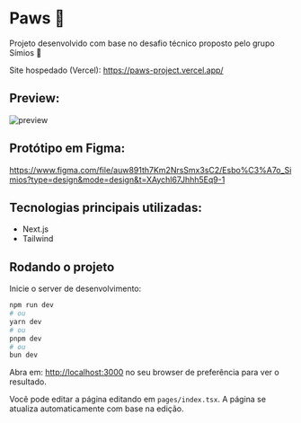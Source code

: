 # Paws 🐾

Projeto desenvolvido com base no desafio técnico proposto pelo grupo Símios 🐒

Site hospedado (Vercel): https://paws-project.vercel.app/

## Preview:
![preview](https://github.com/B-e-sa/simios/assets/101114950/8c3858e3-9c28-4843-b356-67a241b52f35)

## Protótipo em Figma:
https://www.figma.com/file/auw891th7Km2NrsSmx3sC2/Esbo%C3%A7o_Simios?type=design&mode=design&t=XAychl67Jhhh5Eq9-1

## Tecnologias principais utilizadas:

- Next.js
- Tailwind

## Rodando o projeto

Inicie o server de desenvolvimento:

```bash
npm run dev
# ou
yarn dev
# ou
pnpm dev
# ou
bun dev
```

Abra em: [http://localhost:3000](http://localhost:3000) no seu browser de preferência para ver o resultado.

Você pode editar a página editando em `pages/index.tsx`. A página se atualiza automaticamente com base na edição.
